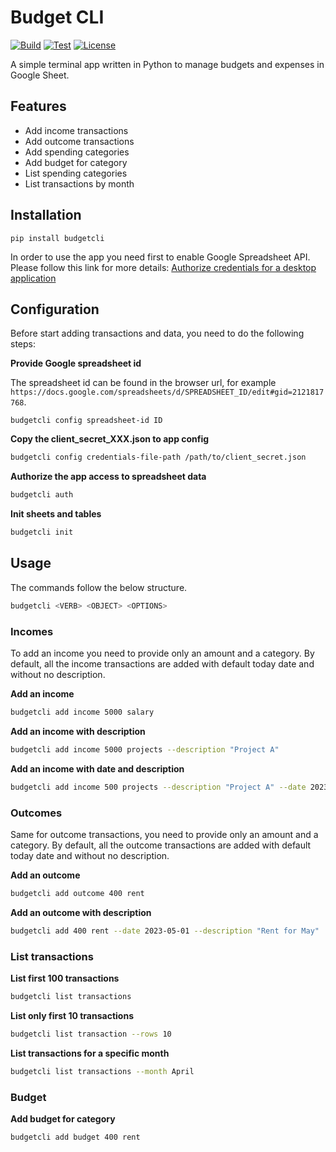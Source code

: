 # Budget CLI

[![Build](https://github.com/madalinpopa/budgetcli/actions/workflows/build.yaml/badge.svg)](https://github.com/madalinpopa/budgetcli/actions/workflows/build.yaml) [![Test](https://github.com/coderustle/budgetcli/actions/workflows/test.yaml/badge.svg)](https://github.com/coderustle/budgetcli/actions/workflows/test.yaml) [![License](https://img.shields.io/pypi/l/budgetcli)](https://img.shields.io/pypi/l/budgetcli)

A simple terminal app written in Python to manage budgets and expenses in Google Sheet.

## Features

- Add income transactions 
- Add outcome transactions
- Add spending categories
- Add budget for category
- List spending categories
- List transactions by month

## Installation

```
pip install budgetcli
```

In order to use the app you need first to enable Google Spreadsheet API. Please follow this link for more details: [Authorize credentials for a desktop application](https://developers.google.com/sheets/api/quickstart/python)

## Configuration
Before start adding transactions and data, you need to do the following steps:

**Provide Google spreadsheet id**

The spreadsheet id can be found in the browser url, for example `https://docs.google.com/spreadsheets/d/SPREADSHEET_ID/edit#gid=2121817768`. 
```
budgetcli config spreadsheet-id ID
```

**Copy the client_secret_XXX.json to app config**
```bash
budgetcli config credentials-file-path /path/to/client_secret.json
```

**Authorize the app access to spreadsheet data**
```bash
budgetcli auth
```

**Init sheets and tables**
```bash
budgetcli init
```

## Usage

The commands follow the below structure.
```bash
budgetcli <VERB> <OBJECT> <OPTIONS>
```
### Incomes
To add an income you need to provide only an amount and a category. By default, all the income transactions are added
with default today date and without no description.

**Add an income**
```bash
budgetcli add income 5000 salary
```

**Add an income with description**
```bash
budgetcli add income 5000 projects --description "Project A"
```

**Add an income with date and description**
```bash
budgetcli add income 500 projects --description "Project A" --date 2023-04-01
```

### Outcomes
Same for outcome transactions, you need to provide only an amount and a category. By default, all the outcome transactions are added
with default today date and without no description.

**Add an outcome**
```bash
budgetcli add outcome 400 rent
```

**Add an outcome with description**
```bash
budgetcli add 400 rent --date 2023-05-01 --description "Rent for May"
```

### List transactions

**List first 100 transactions**
```bash
budgetcli list transactions
```

**List only first 10 transactions**
```bash
budgetcli list transaction --rows 10
```

**List transactions for a specific month**
```bash
budgetcli list transactions --month April 
```
### Budget

**Add budget for category**
```bash
budgetcli add budget 400 rent
```
